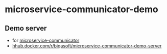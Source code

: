 # microservice-communicator-demo

## Demo server
 - for [microservice-communicator](https://github.com/biqasoft/microservice-communicator)
 - [hhub.docker.com/r/biqasoft/microservice-communicator-demo-server](https://hub.docker.com/r/biqasoft/microservice-communicator-demo-server/)

